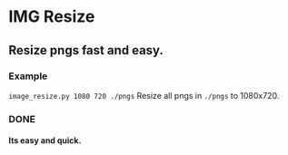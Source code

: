 # IMG Resize
## Resize pngs fast and easy.
### Example
`image_resize.py 1080 720 ./pngs` Resize all pngs in `./pngs` to 1080x720.

### DONE
#### Its easy and quick.

